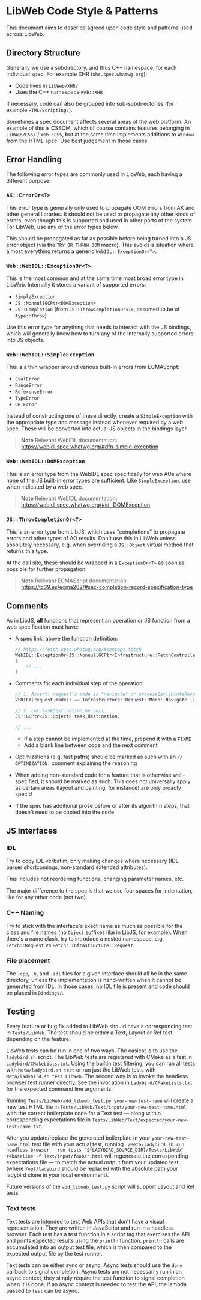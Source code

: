 # LibWeb Code Style & Patterns

This document aims to describe agreed upon code style and patterns used across LibWeb.

## Directory Structure

Generally we use a subdirectory, and thus C++ namespace, for each individual spec. For example XHR
(`xhr.spec.whatwg.org`):

-   Code lives in `LibWeb/XHR/`
-   Uses the C++ namespace `Web::XHR`

If necessary, code can also be grouped into sub-subdirectories (for example `HTML/Scripting/`).

Sometimes a spec document affects several areas of the web platform. An example of this is CSSOM,
which of course contains features belonging in `LibWeb/CSS/` / `Web::CSS`, but at the same time
implements additions to `Window` from the HTML spec. Use best judgement in those cases.

## Error Handling

The following error types are commonly used in LibWeb, each having a different purpose:

### `AK::ErrorOr<T>`

This error type is generally only used to propagate OOM errors from AK and other general libraries.
It should not be used to propagate any other kinds of errors, even though this is supported and used
in other parts of the system. For LibWeb, use any of the error types below.

This should be propagated as far as possible before being turned into a JS error object (via the
`TRY_OR_THROW_OOM` macro). This avoids a situation where almost everything returns a generic
`WebIDL::ExceptionOr<T>`.

### `Web::WebIDL::ExceptionOr<T>`

This is the most common and at the same time most broad error type in LibWeb. Internally it stores a
variant of supported errors:

-   `SimpleException`
-   `JS::NonnullGCPtr<DOMException>`
-   `JS::Completion` (from `JS::ThrowCompletionOr<T>`, assumed to be of `Type::Throw`)

Use this error type for anything that needs to interact with the JS bindings, which will generally
know how to turn any of the internally supported errors into JS objects.

### `Web::WebIDL::SimpleException`

This is a thin wrapper around various built-in errors from ECMAScript:

-   `EvalError`
-   `RangeError`
-   `ReferenceError`
-   `TypeError`
-   `URIError`

Instead of constructing one of these directly, create a `SimpleException` with the appropriate type
and message instead whenever required by a web spec. These will be converted into actual JS objects
in the bindings layer.

> **Note** Relevant WebIDL documentation: https://webidl.spec.whatwg.org/#dfn-simple-exception

### `Web::WebIDL::DOMException`

This is an error type from the WebIDL spec specifically for web AOs where none of the JS built-in
error types are sufficient. Like `SimpleException`, use when indicated by a web spec.

> **Note** Relevant WebIDL documentation: https://webidl.spec.whatwg.org/#idl-DOMException

### `JS::ThrowCompletionOr<T>`

This is an error type from LibJS, which uses "completions" to propagate errors and other types of AO
results. Don't use this in LibWeb unless absolutely necessary, e.g. when overriding a `JS::Object`
virtual method that returns this type.

At the call site, these should be wrapped in a `ExceptionOr<T>` as soon as possible for further
propagation.

> **Note** Relevant ECMAScript documentation:
> https://tc39.es/ecma262/#sec-completion-record-specification-type

## Comments

As in LibJS, **all** functions that represent an operation or JS function from a web specification
must have:

-   A spec link, above the function definition:

    ```cpp
    // https://fetch.spec.whatwg.org/#concept-fetch
    WebIDL::ExceptionOr<JS::NonnullGCPtr<Infrastructure::FetchController>> fetch(JS::Realm& realm, Infrastructure::Request& request, Infrastructure::FetchAlgorithms const& algorithms, UseParallelQueue use_parallel_queue)
    {
        // ...
    }
    ```

-   Comments for each individual step of the operation:

    ```cpp
    // 1. Assert: request’s mode is "navigate" or processEarlyHintsResponse is null.
    VERIFY(request.mode() == Infrastructure::Request::Mode::Navigate || !algorithms.process_early_hints_response().has_value());

    // 2. Let taskDestination be null.
    JS::GCPtr<JS::Object> task_destination;

    // ...
    ```

    -   If a step cannot be implemented at the time, prepend it with a `FIXME`
    -   Add a blank line between code and the next comment

-   Optimizations (e.g. fast paths) should be marked as such with an `// OPTIMIZATION:` comment
    explaining the reasoning

-   When adding non-standard code for a feature that is otherwise well-specified, it should be
    marked as such. This does not universally apply as certain areas (layout and painting, for
    instance) are only broadly spec'd

-   If the spec has additional prose before or after its algorithm steps, that doesn't need to be
    copied into the code

## JS Interfaces

### IDL

Try to copy IDL verbatim, only making changes where necessary (IDL parser shortcomings, non-standard
extended attributes).

This includes not reordering functions, changing parameter names, etc.

The major difference to the spec is that we use four spaces for indentation, like for any other code
(not two).

### C++ Naming

Try to stick with the interface's exact name as much as possible for the class and file names (no
`Object` suffixes like in LibJS, for example). When there's a name clash, try to introduce a nested
namespace, e.g. `Fetch::Request` vs `Fetch::Infrastructure::Request`.

### File placement

The `.cpp`, `.h`, and `.idl` files for a given interface should all be in the same directory, unless
the implementation is hand-written when it cannot be generated from IDL. In those cases, no IDL file
is present and code should be placed in `Bindings/`.

## Testing

Every feature or bug fix added to LibWeb should have a corresponding test in `Tests/LibWeb`.
The test should be either a Text, Layout or Ref test depending on the feature.

LibWeb tests can be run in one of two ways. The easiest is to use the `ladybird.sh` script. The LibWeb tests are
registered with CMake as a test in `Ladybird/CMakeLists.txt`. Using the builtin test filtering, you can run all tests
with `Meta/ladybird.sh test` or run just the LibWeb tests with `Meta/ladybird.sh test LibWeb`. The second
way is to invoke the headless browser test runner directly. See the invocation in `Ladybird/CMakeLists.txt` for the
expected command line arguments.

Running `Tests/LibWeb/add_libweb_test.py your-new-test-name` will create a new test HTML file in
`Tests/LibWeb/Text/input/your-new-test-name.html` with the correct boilerplate code for a Text test — along with
a corresponding expectations file in `Tests/LibWeb/Text/expected/your-new-test-name.txt`.

After you update/replace the generated boilerplate in your `your-new-test-name.html` test file with your actual test,
running `./Meta/ladybird.sh run headless-browser --run-tests "${LADYBIRD_SOURCE_DIR}/Tests/LibWeb" --rebaseline -f Text/input/foobar.html` will
regenerate the corresponding expectations file — to match the actual output from your updated test (where
`/opt/ladybird` should be replaced with the absolute path your ladybird clone in your local environment).

Future versions of the `add_libweb_test.py` script will support Layout and Ref tests.

### Text tests

Text tests are intended to test Web APIs that don't have a visual representation. They are written in JavaScript and
run in a headless browser. Each test has a test function in a script tag that exercises the API and prints expected
results using the `println` function. `println` calls are accumulated into an output test file, which is then
compared to the expected output file by the test runner.

Text tests can be either sync or async. Async tests should use the `done` callback to signal completion.
Async tests are not necessarily run in an async context, they simply require the test function to signal completion
when it is done. If an async context is needed to test the API, the lambda passed to `test` can be async.

